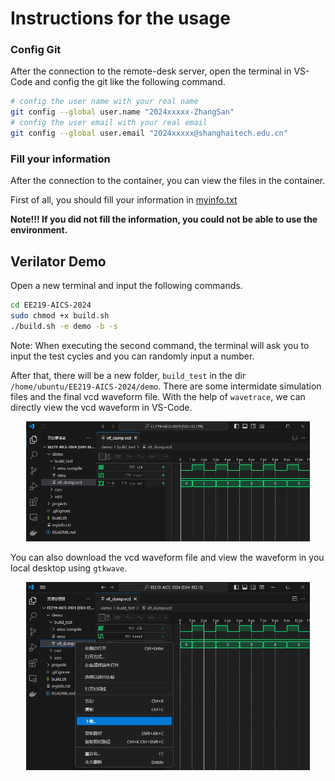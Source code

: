 # Instructions for the usage
### Config Git

After the connection to the remote-desk server, open the terminal in VS-Code and config the git like the following command.

```bash
# config the user name with your real name
git config --global user.name "2024xxxxx-ZhangSan"
# config the user email with your real email
git config --global user.email "2024xxxxx@shanghaitech.edu.cn"
```

### Fill your information

After the connection to the container, you can view the files in the container.

First of all, you should fill your information in [myinfo.txt](../myinfo.txt)

**Note!!! If you did not fill the information, you could not be able to use the environment.**

## Verilator Demo

Open a new terminal and input the following commands. 
```bash
cd EE219-AICS-2024
sudo chmod +x build.sh
./build.sh -e demo -b -s
```

Note: When executing the second command, the terminal will ask you to input the test cycles and you can randomly input a number.

After that, there will be a new folder, `build_test` in the dir `/home/ubuntu/EE219-AICS-2024/demo`. There are some intermidate simulation files and the final vcd waveform file. With the help of `wavetrace`, we can directly view the vcd waveform in VS-Code.

<div align=center>
<img src="figures/verilator.png" width="90%">
</div>

You can also download the vcd waveform file and view the waveform in you local desktop using `gtkwave`.

<div align=center>
<img src="figures/vcd.png" width="90%">
</div>
